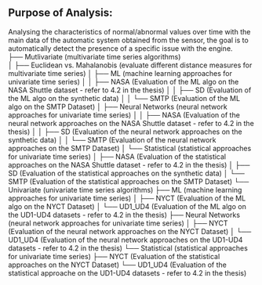 ## **Purpose of Analysis**:
Analysing the characteristics of normal/abnormal values over time with the main data of the automatic system obtained from the sensor, the goal is to automatically detect the presence of a specific issue with the engine.<br>
├── Mutlivariate (multivariate time series algorithms)<br>
│   ├── Euclidean vs. Mahalanobis (evaluate different distance measures for multivariate time series)
│   ├── ML (machine learning approaches for univariate time series)
│   │   ├── NASA (Evaluation of the ML algo on the NASA Shuttle dataset - refer to 4.2 in the thesis)
│   │   ├── SD (Evaluation of the ML algo on the synthetic data)
│   │   └── SMTP (Evaluation of the ML algo on the SMTP Dataset)
│   ├── Neural Networks (neural network approaches for univariate time series)
│   │   ├── NASA (Evaluation of the neural network approaches on the NASA Shuttle dataset - refer to 4.2 in the thesis)
│   │   ├── SD (Evaluation of the neural network approaches on the synthetic data)
│   │   └── SMTP (Evaluation of the neural network approaches on the SMTP Dataset)
│   └── Statistical   (statistical approaches for univariate time series)
│       ├── NASA (Evaluation of the statistical approaches on the NASA Shuttle dataset - refer to 4.2 in the thesis)
│       ├── SD (Evaluation of the statistical approaches on the synthetic data)
│       └── SMTP (Evaluation of the statistical approaches on the SMTP Dataset)
└── Univariate   (univariate time series algorithms)
    ├── ML (machine learning approaches for univariate time series)
    │   ├── NYCT (Evaluation of the ML algo on the NYCT Dataset)
    │   └── UD1_UD4 (Evaluation of the ML algo on the UD1-UD4 datasets - refer to 4.2 in the thesis)
    ├── Neural Networks (neural network approaches for univariate time series)
    │   ├── NYCT (Evaluation of the neural network approaches on the NYCT Dataset)
    │   └── UD1_UD4 (Evaluation of the neural network approaches on the UD1-UD4 datasets - refer to 4.2 in the thesis)
    └── Statistical   (statistical approaches for univariate time series)
        ├── NYCT (Evaluation of the statistical approaches on the NYCT Dataset)
        └── UD1_UD4 (Evaluation of the statistical approache on the UD1-UD4 datasets - refer to 4.2 in the thesis)


